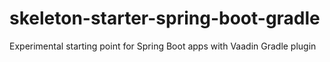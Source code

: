 # skeleton-starter-spring-boot-gradle
Experimental starting point for Spring Boot apps with Vaadin Gradle plugin

